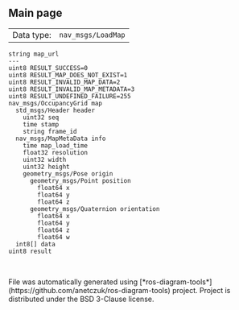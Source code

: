 <!--
File was automatically generated using 'ros-diagram-tools' project.
Project is distributed under the BSD 3-Clause license.
-->

## Main page

|     |     |
| --- | --- |
| Data type: | `nav_msgs/LoadMap` |

```
string map_url
---
uint8 RESULT_SUCCESS=0
uint8 RESULT_MAP_DOES_NOT_EXIST=1
uint8 RESULT_INVALID_MAP_DATA=2
uint8 RESULT_INVALID_MAP_METADATA=3
uint8 RESULT_UNDEFINED_FAILURE=255
nav_msgs/OccupancyGrid map
  std_msgs/Header header
    uint32 seq
    time stamp
    string frame_id
  nav_msgs/MapMetaData info
    time map_load_time
    float32 resolution
    uint32 width
    uint32 height
    geometry_msgs/Pose origin
      geometry_msgs/Point position
        float64 x
        float64 y
        float64 z
      geometry_msgs/Quaternion orientation
        float64 x
        float64 y
        float64 z
        float64 w
  int8[] data
uint8 result


```


</br>
File was automatically generated using [*ros-diagram-tools*](https://github.com/anetczuk/ros-diagram-tools) project.
Project is distributed under the BSD 3-Clause license.
